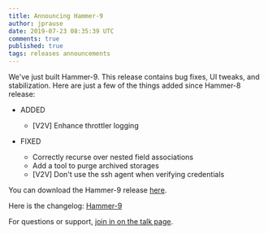 ```yaml
---
title: Announcing Hammer-9
author: jprause
date: 2019-07-23 08:35:39 UTC
comments: true
published: true
tags: releases announcements
---
```


We've just built Hammer-9. This release contains bug fixes, UI tweaks, and stabilization.
Here are just a few of the things added since Hammer-8 release:

- ADDED
  * [V2V] Enhance throttler logging

- FIXED 
  * Correctly recurse over nested field associations
  * Add a tool to purge archived storages
  * [V2V] Don't use the ssh agent when verifying credentials

You can download the Hammer-9 release [here](http://manageiq.org/download/).

Here is the changelog:
[Hammer-9](https://github.com/ManageIQ/manageiq/blob/hammer/CHANGELOG.md)

For questions or support,
[join in on the talk page](http://talk.manageiq.org/).
